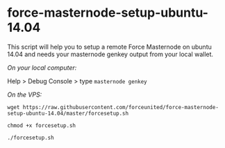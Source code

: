 # force-masternode-setup-ubuntu-14.04
This script will help you to setup a remote Force Masternode on ubuntu 14.04 and needs your masternode genkey output from your local wallet. 

*On your local computer:*

Help > Debug Console > type ``masternode genkey``

*On the VPS:*

``wget https://raw.githubusercontent.com/forceunited/force-masternode-setup-ubuntu-14.04/master/forcesetup.sh``

``chmod +x forcesetup.sh``

``./forcesetup.sh``
